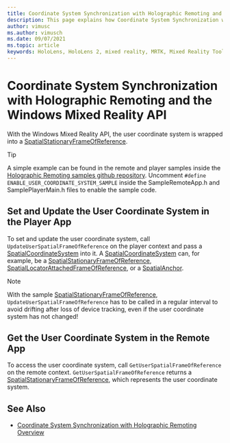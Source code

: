 ```yaml
---
title: Coordinate System Synchronization with Holographic Remoting and the Windows Mixed Reality API
description: This page explains how Coordinate System Synchronization with Holographic Remoting and the Windows Mixed Reality API works
author: vimusc
ms.author: vimusch
ms.date: 09/07/2021
ms.topic: article
keywords: HoloLens, HoloLens 2, mixed reality, MRTK, Mixed Reality Toolkit, augmented reality, virtual reality, mixed reality headsets, learn, tutorial, getting started, holographic remoting
---
```


# Coordinate System Synchronization with Holographic Remoting and the Windows Mixed Reality API

With the Windows Mixed Reality API, the user coordinate system is wrapped into a [SpatialStationaryFrameOfReference](/uwp/api/windows.perception.spatial.spatialstationaryframeofreference).

> [!TIP]
> A simple example can be found in the remote and player samples inside the [Holographic Remoting samples github repository](https://github.com/microsoft/MixedReality-HolographicRemoting-Samples).
>Uncomment ```#define ENABLE_USER_COORDINATE_SYSTEM_SAMPLE``` inside the SampleRemoteApp.h and SamplePlayerMain.h files to enable the sample code.

## Set and Update the User Coordinate System in the Player App

To set and update the user coordinate system, call ```UpdateUserSpatialFrameOfReference``` on the player context and pass a [SpatialCoordinateSystem](/uwp/api/windows.perception.spatial.spatialCoordinateSystem) into it.
A [SpatialCoordinateSystem](/uwp/api/windows.perception.spatial.spatialCoordinateSystem) can, for example, be a [SpatialStationaryFrameOfReference](/uwp/api/windows.perception.spatial.spatialstationaryframeofreference), [SpatialLocatorAttachedFrameOfReference](/uwp/api/windows.perception.spatial.SpatialLocatorAttachedFrameOfReference), or a [SpatialAnchor](/uwp/api/windows.perception.spatial.SpatialAnchor).

> [!NOTE]
> With the sample [SpatialStationaryFrameOfReference](/uwp/api/windows.perception.spatial.spatialstationaryframeofreference), ```UpdateUserSpatialFrameOfReference``` has to be called in a regular interval to avoid drifting after loss of device tracking, even if the user coordinate system has not changed!

## Get the User Coordinate System in the Remote App

To access the user coordinate system, call ```GetUserSpatialFrameOfReference``` on the remote context.
```GetUserSpatialFrameOfReference``` returns a [SpatialStationaryFrameOfReference](/uwp/api/windows.perception.spatial.spatialstationaryframeofreference), which represents the user coordinate system.

## See Also
* [Coordinate System Synchronization with Holographic Remoting Overview](../advanced-concepts/holographic-remoting-coordinate-system-synchronization.md)
